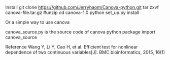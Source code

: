Install
git clone https://github.com/Jerryhaom/Canova-python.git
tar zxvf canova-file.tar.gz #unzip
cd canova-1.0
python set_up.py install

Or a simple way to use canova

canova_source.py is the source code of canova python package
import canova_source

Reference
Wang Y, Li Y, Cao H, et al. Efficient test for nonlinear dependence of two continuous variables[J]. BMC bioinformatics, 2015, 16(1)

